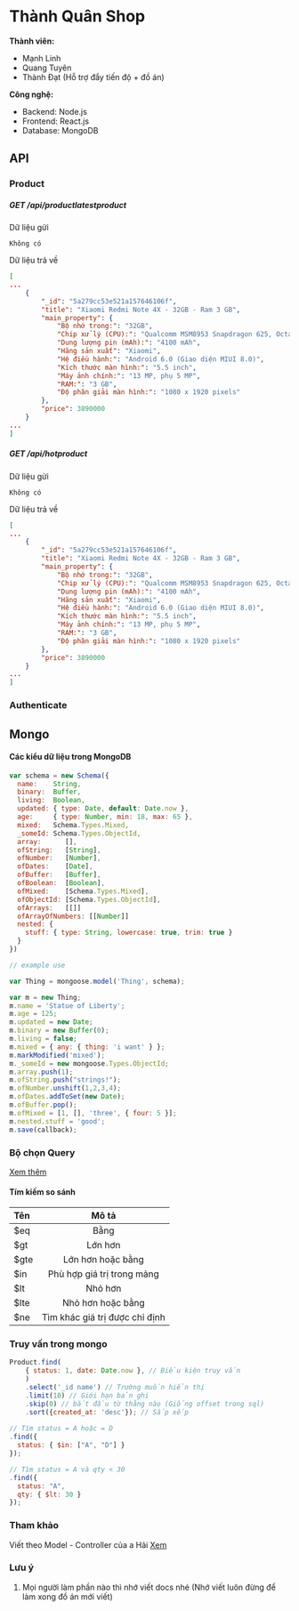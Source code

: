 # Thành Quân Shop

**Thành viên:**
- Mạnh Linh
- Quang Tuyên
- Thành Đạt (Hỗ trợ đẩy tiến độ + đồ án)

**Công nghệ:**
- Backend: Node.js
- Frontend: React.js
- Database: MongoDB

## API

### Product

##### GET /api/productlatestproduct

Dữ liệu gửi

```
Không có
```

Dữ liệu trả về
```json
[
...
    {
        "_id": "5a279cc53e521a157646106f",
        "title": "Xiaomi Redmi Note 4X - 32GB - Ram 3 GB",
        "main_property": {
            "Bộ nhớ trong:": "32GB",
            "Chip xử lý (CPU):": "Qualcomm MSM8953 Snapdragon 625, Octa-core 2.0 GHz Cortex-A53,Adreno 506",
            "Dung lượng pin (mAh):": "4100 mAh",
            "Hãng sản xuất": "Xiaomi",
            "Hệ điều hành:": "Android 6.0 (Giao diện MIUI 8.0)",
            "Kích thước màn hình:": "5.5 inch",
            "Máy ảnh chính:": "13 MP, phụ 5 MP",
            "RAM:": "3 GB",
            "Độ phân giải màn hình:": "1080 x 1920 pixels"
        },
        "price": 3890000
    }
...
]
```

##### GET /api/hotproduct

Dữ liệu gửi

```
Không có
```

Dữ liệu trả về
```json
[
...
    {
        "_id": "5a279cc53e521a157646106f",
        "title": "Xiaomi Redmi Note 4X - 32GB - Ram 3 GB",
        "main_property": {
            "Bộ nhớ trong:": "32GB",
            "Chip xử lý (CPU):": "Qualcomm MSM8953 Snapdragon 625, Octa-core 2.0 GHz Cortex-A53,Adreno 506",
            "Dung lượng pin (mAh):": "4100 mAh",
            "Hãng sản xuất": "Xiaomi",
            "Hệ điều hành:": "Android 6.0 (Giao diện MIUI 8.0)",
            "Kích thước màn hình:": "5.5 inch",
            "Máy ảnh chính:": "13 MP, phụ 5 MP",
            "RAM:": "3 GB",
            "Độ phân giải màn hình:": "1080 x 1920 pixels"
        },
        "price": 3890000
    }
...
]
```

### Authenticate



## Mongo

#### Các kiểu dữ liệu trong MongoDB

```javascript
var schema = new Schema({
  name:    String,
  binary:  Buffer,
  living:  Boolean,
  updated: { type: Date, default: Date.now },
  age:     { type: Number, min: 18, max: 65 },
  mixed:   Schema.Types.Mixed,
  _someId: Schema.Types.ObjectId,
  array:      [],
  ofString:   [String],
  ofNumber:   [Number],
  ofDates:    [Date],
  ofBuffer:   [Buffer],
  ofBoolean:  [Boolean],
  ofMixed:    [Schema.Types.Mixed],
  ofObjectId: [Schema.Types.ObjectId],
  ofArrays:   [[]]
  ofArrayOfNumbers: [[Number]]
  nested: {
    stuff: { type: String, lowercase: true, trim: true }
  }
})

// example use

var Thing = mongoose.model('Thing', schema);

var m = new Thing;
m.name = 'Statue of Liberty';
m.age = 125;
m.updated = new Date;
m.binary = new Buffer(0);
m.living = false;
m.mixed = { any: { thing: 'i want' } };
m.markModified('mixed');
m._someId = new mongoose.Types.ObjectId;
m.array.push(1);
m.ofString.push("strings!");
m.ofNumber.unshift(1,2,3,4);
m.ofDates.addToSet(new Date);
m.ofBuffer.pop();
m.ofMixed = [1, [], 'three', { four: 5 }];
m.nested.stuff = 'good';
m.save(callback);
```

### Bộ chọn Query

[Xem thêm](https://docs.mongodb.com/manual/reference/operator/query/)

#### Tím kiếm so sánh
|Tên|Mô tả|
|:--|:-------:|
|$eq|Bằng|
|$gt|Lớn hơn|
|$gte|Lớn hơn hoặc bằng|
|$in|Phù hợp giá trị trong mảng|
|$lt|Nhỏ hơn|
|$lte|Nhỏ hơn hoặc bằng|
|$ne|Tìm khác giá trị được chỉ định|


### Truy vấn trong mongo

```javascript
Product.find(
    { status: 1, date: Date.now }, // Điều kiện truy vấn
    )
    .select('_id name') // Trường muốn hiển thị
    .limit(10) // Giới hạn bản ghi
    .skip(0) // bắt đầu từ thằng nào (Giống offset trong sql)
    .sort({created_at: 'desc'}); // Sắp xếp
    
// Tìm status = A hoặc = D
.find({ 
  status: { $in: ["A", "D"] }
});

// Tìm status = A và qty < 30
.find({ 
  status: "A", 
  qty: { $lt: 30 }
});
```

### Tham khảo

Viết theo Model - Controller của a Hải [Xem](https://github.com/haivx/connect-mongodb-express/tree/master/Example%203)

### Lưu ý

1) Mọi người làm phần nào thì nhớ viết docs nhé (Nhớ viết luôn đừng để làm xong đồ án mới viết)

